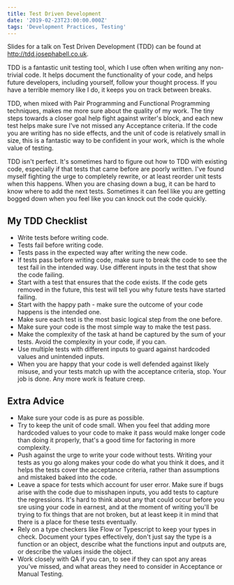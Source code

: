 ```yaml
---
title: Test Driven Development
date: '2019-02-23T23:00:00.000Z'
tags: 'Development Practices, Testing'
---
```


Slides for a talk on Test Driven Development (TDD) can be found at <http://tdd.josephabell.co.uk>.

TDD is a fantastic unit testing tool, which I use often when writing any non-trivial code. It helps document the functionality of your code, and helps future developers, including yourself, follow your thought process. If you have a terrible memory like I do, it keeps you on track between breaks.

TDD, when mixed with Pair Programming and Functional Programming techniques, makes me more sure about the quality of my work. The tiny steps towards a closer goal help fight against writer's block, and each new test helps make sure I've not missed any Acceptance criteria. If the code you are writing has no side effects, and the unit of code is relatively small in size, this is a fantastic way to be confident in your work, which is the whole value of testing.

TDD isn't perfect. It's sometimes hard to figure out how to TDD with existing code, especially if that tests that came before are poorly written. I've found myself fighting the urge to completely rewrite, or at least reorder unit tests when this happens. When you are chasing down a bug, it can be hard to know where to add the next tests. Sometimes it can feel like you are getting bogged down when you feel like you can knock out the code quickly.

## My TDD Checklist

- Write tests before writing code.
- Tests fail before writing code.
- Tests pass in the expected way after writing the new code.
- If tests pass before writing code, make sure to break the code to see the test fail in the intended way. Use different inputs in the test that show the code failing.
- Start with a test that ensures that the code exists. If the code gets removed in the future, this test will tell you why future tests have started failing.
- Start with the happy path - make sure the outcome of your code happens is the intended one.
- Make sure each test is the most basic logical step from the one before.
- Make sure your code is the most simple way to make the test pass.
- Make the complexity of the task at hand be captured by the sum of your tests. Avoid the complexity in your code, if you can.
- Use multiple tests with different inputs to guard against hardcoded values and unintended inputs.
- When you are happy that your code is well defended against likely misuse, and your tests match up with the acceptance criteria, stop. Your job is done. Any more work is feature creep.

## Extra Advice

- Make sure your code is as pure as possible.
- Try to keep the unit of code small. When you feel that adding more hardcoded values to your code to make it pass would make longer code than doing it properly, that's a good time for factoring in more complexity.
- Push against the urge to write your code without tests. Writing your tests as you go along makes your code do what you think it does, and it helps the tests cover the acceptance criteria, rather than assumptions and mistaked baked into the code.
- Leave a space for tests which account for user error. Make sure if bugs arise with the code due to misshapen inputs, you add tests to capture the regressions. It's hard to think about any that could occur before you sre using your code in earnest, and at the moment of writing you'll be trying to fix things that are not broken, but at least keep it in mind that there is a place for these tests eventually.
- Rely on a type checkers like Flow or Typescript to keep your types in check. Document your types effectively, don't just say the type is a function or an object, describe what the functions input and outputs are, or describe the values inside the object.
- Work closely with QA if you can, to see if they can spot any areas you've missed, and what areas they need to consider in Acceptance or Manual Testing.
